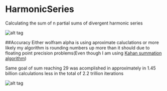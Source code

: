 # HarmonicSeries
Calculating the sum of n partial sums of divergent harmonic series

![alt tag](https://github.com/kebapmanager/HarmonicSeries/blob/master/See%20it%20in%20action/27.png)


##Accuracy
Either wolfram alpha is using aproximate caluclations or more likely my algorithm is rounding numbers up more than it should due to floating point precision problems(Even though I am using [Kahan summation algorithm](https://en.wikipedia.org/wiki/Kahan_summation_algorithm))

Same goal of sum reaching 29 was acomplished in approximately in 1.45 billion calculations less in the total of 2.2 trillion iterations

![alt tag](https://github.com/kebapmanager/HarmonicSeries/blob/master/See%20it%20in%20action/Accuracy%202.png)
